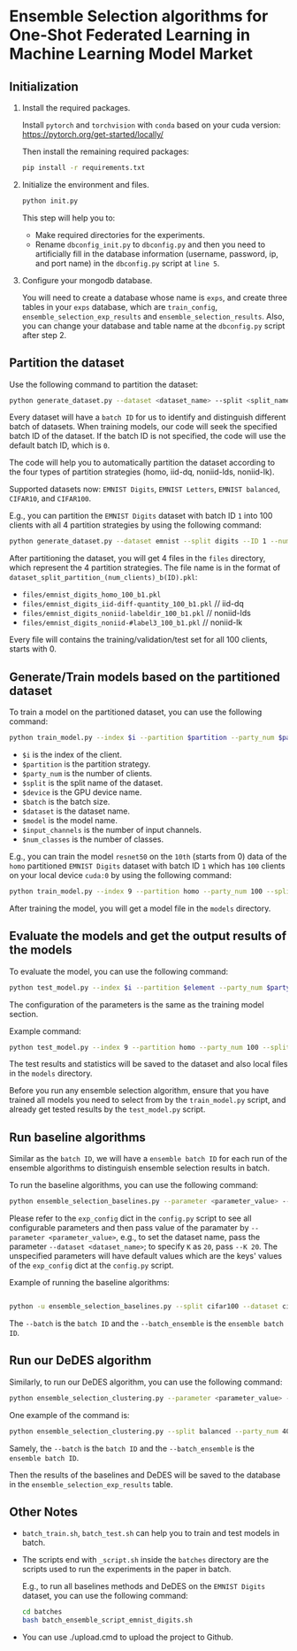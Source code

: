 # Ensemble Selection algorithms for One-Shot Federated Learning in Machine Learning Model Market

## Initialization

1. Install the required packages.

    Install `pytorch` and `torchvision` with `conda` based on your cuda version: https://pytorch.org/get-started/locally/

    Then install the remaining required packages:

    ```bash
    pip install -r requirements.txt
    ```

2. Initialize the environment and files.

    ```bash
    python init.py
    ```

    This step will help you to:
    * Make required directories for the experiments.
    * Rename `dbconfig_init.py` to `dbconfig.py` and then you need to artificially fill in the database information (username, password, ip, and port name) in the `dbconfig.py` script at `line 5`.


3. Configure your mongodb database.

    You will need to create a database whose name is `exps`, and create three tables in your `exps` database, which are `train_config`, `ensemble_selection_exp_results` and `ensemble_selection_results`. Also, you can change your database and table name at the `dbconfig.py` script after step 2.

## Partition the dataset

Use the following command to partition the dataset:

```bash
python generate_dataset.py --dataset <dataset_name> --split <split_name> --ID <batch_ID> --num_clients [<num_clients>,<num_clients>,...,<num_clients>]
```

Every dataset will have a `batch ID` for us to identify and distinguish different batch of datasets. When training models, our code will seek the specified batch ID of the dataset. If the batch ID is not specified, the code will use the default batch ID, which is `0`.

The code will help you to automatically partition the dataset according to the four types of partition strategies (homo, iid-dq, noniid-lds, noniid-lk).

Supported datasets now: `EMNIST Digits`, `EMNIST Letters`, `EMNIST balanced`, `CIFAR10`, and `CIFAR100`.

E.g., you can partition the `EMNIST Digits` dataset with batch ID `1` into 100 clients with all 4 partition strategies by using the following command:

```bash
python generate_dataset.py --dataset emnist --split digits --ID 1 --num_clients [100]
```

After partitioning the dataset, you will get 4 files in the `files` directory, which represent the 4 partition strategies. The file name is in the format of `dataset_split_partition_(num_clients)_b(ID).pkl`:

* `files/emnist_digits_homo_100_b1.pkl`
* `files/emnist_digits_iid-diff-quantity_100_b1.pkl` // iid-dq
* `files/emnist_digits_noniid-labeldir_100_b1.pkl` // noniid-lds
* `files/emnist_digits_noniid-#label3_100_b1.pkl` // noniid-lk

Every file will contains the training/validation/test set for all 100 clients, starts with 0. 

## Generate/Train models based on the partitioned dataset

To train a model on the partitioned dataset, you can use the following command:

```bash
python train_model.py --index $i --partition $partition --party_num $party_num --split $split --device $device --batch $batch --dataset $dataset --model $model --input_channels $input_channels --num_classes $num_classes
```

* `$i` is the index of the client.
* `$partition` is the partition strategy.
* `$party_num` is the number of clients.
* `$split` is the split name of the dataset.
* `$device` is the GPU device name.
* `$batch` is the batch size.
* `$dataset` is the dataset name.
* `$model` is the model name.
* `$input_channels` is the number of input channels.
* `$num_classes` is the number of classes.

E.g., you can train the model `resnet50` on the `10th` (starts from 0) data of the `homo` partitioned `EMNIST Digits` dataset with batch ID `1` which has `100` clients on your local device `cuda:0` by using the following command:

```bash
python train_model.py --index 9 --partition homo --party_num 100 --split digits --device cuda:0 --batch 1 --dataset emnist --model resnet50 --input_channels 1 --num_classes 10
```

After training the model, you will get a model file in the `models` directory.

## Evaluate the models and get the output results of the models

To evaluate the model, you can use the following command:

```bash
python test_model.py --index $i --partition $element --party_num $party_num --split $split --batch $batch --device $device --dataset $dataset --input_channels $input_channels --num_classes $num_classes --model $model
```

The configuration of the parameters is the same as the training model section.

Example command:

```bash
python test_model.py --index 9 --partition homo --party_num 100 --split digits --device cuda:0 --batch 1 --dataset emnist --model resnet50 --input_channels 1 --num_classes 10
```

The test results and statistics will be saved to the dataset and also local files in the `models` directory.

Before you run any ensemble selection algorithm, ensure that you have trained all models you need to select from by the `train_model.py` script, and already get tested results by the `test_model.py` script.

## Run baseline algorithms

Similar as the `batch ID`, we will have a `ensemble batch ID` for each run of the ensemble algorithms to distinguish ensemble selection results in batch.

To run the baseline algorithms, you can use the following command:

```bash
python ensemble_selection_baselines.py --parameter <parameter_value> --parameter <parameter_value> ... --parameter <parameter_value>
```

Please refer to the `exp_config` dict in the `config.py` script to see all configurable parameters and then pass value of the paramater by `--parameter <parameter_value>`, e.g., to set the dataset name, pass the parameter `--dataset <dataset_name>`; to specify `K` as `20`, pass `--K 20`. The unspecified parameters will have default values which are the keys' values of the `exp_config` dict at the `config.py` script.

Example of running the baseline algorithms:

```bash

python -u ensemble_selection_baselines.py --split cifar100 --dataset cifar100 --input_channels 3 --num_classes 100 --model dla --party_num 5 --K 3 --batch 221 --batch_ensemble 2212

```

The `--batch` is the `batch ID` and the `--batch_ensemble` is the `ensemble batch ID`.

## Run our DeDES algorithm

Similarly, to run our DeDES algorithm, you can use the following command:

```bash
python ensemble_selection_clustering.py --parameter <parameter_value> --parameter <parameter_value> ... --parameter <parameter_value>
```

One example of the command is:

```bash
python ensemble_selection_clustering.py --split balanced --party_num 400 --K 10 --batch 2 --batch_ensemble 8 --selection_method mixed --normalization 1 --last_layer 0 
```

Samely, the `--batch` is the `batch ID` and the `--batch_ensemble` is the `ensemble batch ID`.

Then the results of the baselines and DeDES will be saved to the database in the `ensemble_selection_exp_results` table.

<!-- 
## Intergrity Checking

### Check the partitioned dataset

### Check the trained models

### Check the test results of the models

## Experimental data processing and visualization -->

## Other Notes

* `batch_train.sh`, `batch_test.sh` can help you to train and test models in batch.

* The scripts end with `_script.sh` inside the `batches` directory are the scripts used to run the experiments in the paper in batch.

    E.g., to run all baselines methods and DeDES on the `EMNIST Digits` dataset, you can use the following command:

    ```bash
    cd batches
    bash batch_ensemble_script_emnist_digits.sh
    ```

* You can use ./upload.cmd to upload the project to Github.



<!-- For shell scripts, the path of the shell scripts should be the absolute path, i.e., .sh files will be affected by the current directory.

E.g., if you are in the directory of `A/B`, then the following two commands will have **different** results:

```bash
sh B/C.sh # run the script C.sh in the directory of A 
sh C.sh # run the script C.sh in the directory of A/B
```

[//]: # (For python scripts, the path of the python scripts will not be affected by the current directory. E.g., if you are in the directory of `A/B`, then the following two commands will have **same** results:)

[//]: # ()
[//]: # (```bash)

[//]: # (python B/C.py # run the script C.py in the directory of A)

[//]: # (python C.py # run the script C.py in the directory of A/B)

[//]: # (```) -->
